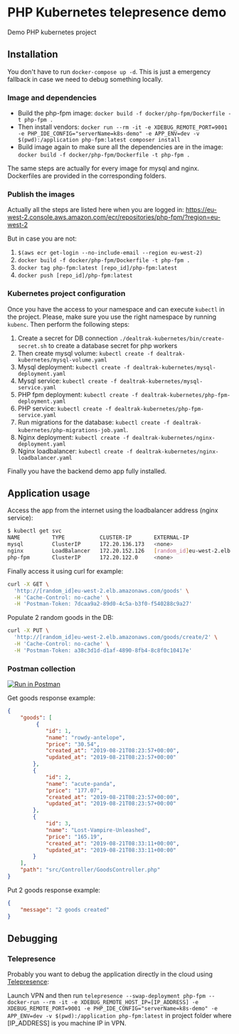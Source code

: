 # PHP Kubernetes telepresence demo
Demo PHP kubernetes project

## Installation

You don't have to run `docker-compose up -d`. This is just a emergency fallback in case we need to debug something locally.

### Image and dependencies

* Build the php-fpm image: `docker build -f docker/php-fpm/Dockerfile -t php-fpm .`
* Then install vendors: `docker run --rm -it -e XDEBUG_REMOTE_PORT=9001 -e PHP_IDE_CONFIG="serverName=k8s-demo" -e APP_ENV=dev -v $(pwd):/application php-fpm:latest composer install`
* Build image again to make sure all the dependencies are in the image: `docker build -f docker/php-fpm/Dockerfile -t php-fpm .`

The same steps are actually for every image for mysql and nginx. Dockerfiles are provided in the corresponding folders.

### Publish the images

Actually all the steps are listed here when you are logged in: https://eu-west-2.console.aws.amazon.com/ecr/repositories/php-fpm/?region=eu-west-2

But in case you are not:

1. `$(aws ecr get-login --no-include-email --region eu-west-2)`
2. `docker build -f docker/php-fpm/Dockerfile -t php-fpm .`
3. `docker tag php-fpm:latest [repo_id]/php-fpm:latest`
4. `docker push [repo_id]/php-fpm:latest`

### Kubernetes project configuration

Once you have the access to your namespace and can execute `kubectl` in the project. Please, make sure you use the right namespace by running `kubenc`. Then perform the following steps:

1. Create a secret for DB connection `./dealtrak-kubernetes/bin/create-secret.sh` to create a database secret for php workers
2. Then create mysql volume: `kubectl create -f dealtrak-kubernetes/mysql-volume.yaml`
3. Mysql deployment: `kubectl create -f dealtrak-kubernetes/mysql-deployment.yaml`
4. Mysql service: `kubectl create -f dealtrak-kubernetes/mysql-service.yaml`
5. PHP fpm deployment: `kubectl create -f dealtrak-kubernetes/php-fpm-deployment.yaml`
6. PHP service: `kubectl create -f dealtrak-kubernetes/php-fpm-service.yaml`
7. Run migrations for the database: `kubectl create -f dealtrak-kubernetes/php-migrations-job.yaml`.
8. Nginx deployment: `kubectl create -f dealtrak-kubernetes/nginx-deployment.yaml`
9. Nginx loadbalancer: `kubectl create -f dealtrak-kubernetes/nginx-loadbalancer.yaml`

Finally you have the backend demo app fully installed.

## Application usage

Access the app from the internet using the loadbalancer address (nginx service):
```bash
$ kubectl get svc
NAME          TYPE           CLUSTER-IP       EXTERNAL-IP                                                               PORT(S)        AGE
mysql         ClusterIP      172.20.136.173   <none>                                                                    3306/TCP       7h32m
nginx         LoadBalancer   172.20.152.126   [random_id]eu-west-2.elb.amazonaws.com   80:31512/TCP   7h27m
php-fpm       ClusterIP      172.20.122.0     <none>                                                                    9000/TCP       7h30m
```

Finally access it using curl for example:

```bash
curl -X GET \
  'http://[random_id]eu-west-2.elb.amazonaws.com/goods' \
  -H 'Cache-Control: no-cache' \
  -H 'Postman-Token: 7dcaa9a2-89d0-4c5a-b3f0-f540288c9a27'
```

Populate 2 random goods in the DB:
```bash
curl -X PUT \
  'http://[random_id]eu-west-2.elb.amazonaws.com/goods/create/2' \
  -H 'Cache-Control: no-cache' \
  -H 'Postman-Token: a38c3d1d-d1af-4890-8fb4-8c8f0c10417e'
```

### Postman collection
[![Run in Postman](https://run.pstmn.io/button.svg)](https://app.getpostman.com/run-collection/abe60f37d86393256e88)

Get goods response example:
```json
{
    "goods": [
         {
            "id": 1,
            "name": "rowdy-antelope",
            "price": "30.54",
            "created_at": "2019-08-21T08:23:57+00:00",
            "updated_at": "2019-08-21T08:23:57+00:00"
        },
        {
            "id": 2,
            "name": "acute-panda",
            "price": "177.07",
            "created_at": "2019-08-21T08:23:57+00:00",
            "updated_at": "2019-08-21T08:23:57+00:00"
        },
        {
            "id": 3,
            "name": "Lost-Vampire-Unleashed",
            "price": "165.19",
            "created_at": "2019-08-21T08:33:11+00:00",
            "updated_at": "2019-08-21T08:33:11+00:00"
        }
    ],
    "path": "src/Controller/GoodsController.php"
}
```
Put 2 goods response example:
```json
{
    "message": "2 goods created"
}
```

## Debugging

### Telepresence

Probably you want to debug the application directly in the cloud using  [Telepresence](https://www.telepresence.io/):

Launch VPN and then run `telepresence --swap-deployment php-fpm --docker-run --rm -it -e XDEBUG_REMOTE_HOST_IP=[IP_ADDRESS] -e XDEBUG_REMOTE_PORT=9001 -e PHP_IDE_CONFIG="serverName=k8s-demo" -e APP_ENV=dev -v $(pwd):/application php-fpm:latest` in project folder where [IP_ADDRESS] is you machine IP in VPN.
